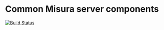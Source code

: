 # Common Misura server components
[![Build
Status](https://codeship.com/projects/90b8a830-9322-0134-9fb0-2e4a35c297f1/status?branch=master)](codeship)
